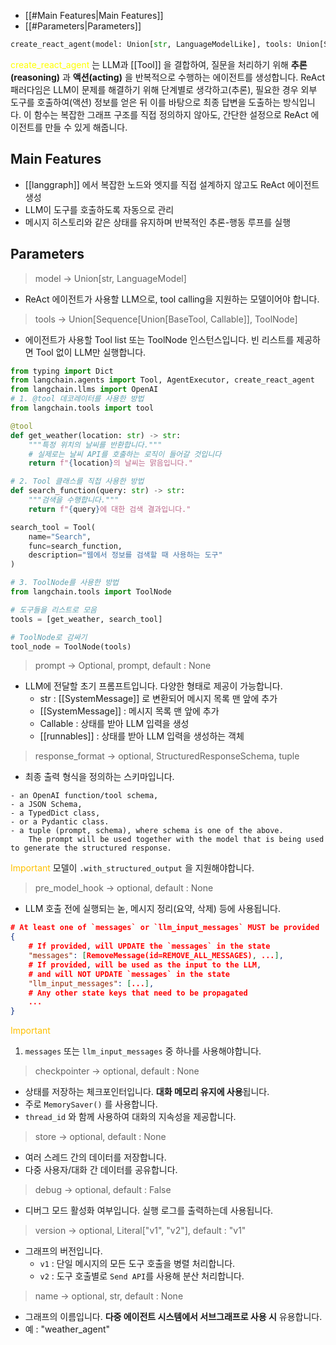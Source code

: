 - [[#Main Features|Main Features]]
- [[#Parameters|Parameters]]


```python
create_react_agent(model: Union[str, LanguageModelLike], tools: Union[Sequence[Union[BaseTool, Callable]], ToolNode], *, prompt: Optional[Prompt] = None, response_format: Optional[Union[StructuredResponseSchema, tuple[str, StructuredResponseSchema]]] = None, pre_model_hook: Optional[RunnableLike] = None, state_schema: Optional[StateSchemaType] = None, config_schema: Optional[Type[Any]] = None, checkpointer: Optional[Checkpointer] = None, store: Optional[BaseStore] = None, interrupt_before: Optional[list[str]] = None, interrupt_after: Optional[list[str]] = None, debug: bool = False, version: Literal['v1', 'v2'] = 'v1', name: Optional[str] = None) -> CompiledGraph
```

<font color="#ffff00">create_react_agent</font> 는 LLM과 [[Tool]] 을 결합하여, 질문을 처리하기 위해 **추론(reasoning)** 과 **액션(acting)** 을 반복적으로 수행하는 에이전트를 생성합니다. ReAct 패러다임은 LLM이 문제를 해결하기 위해 단계별로 생각하고(추론), 필요한 경우 외부 도구를 호출하여(액션) 정보를 얻은 뒤 이를 바탕으로 최종 답변을 도출하는 방식입니다. 이 함수는 복잡한 그래프 구조를 직접 정의하지 않아도, 간단한 설정으로 ReAct 에이전트를 만들 수 있게 해줍니다.

## Main Features

- [[langgraph]] 에서 복잡한 노드와 엣지를 직접 설계하지 않고도 ReAct 에이전트 생성
- LLM이 도구를 호출하도록 자동으로 관리
- 메시지 히스토리와 같은 상태를 유지하며 반복적인 추론-행동 루프를 실행

## Parameters

> model -> Union\[str, LanguageModel\]

- ReAct 에이전트가 사용할 LLM으로, tool calling을 지원하는 모델이어야 합니다.

> tools -> Union\[Sequence\[Union\[BaseTool, Callable\]\], ToolNode\]

- 에이전트가 사용할 Tool list 또는 ToolNode 인스턴스입니다. 빈 리스트를 제공하면 Tool 없이 LLM만 실행합니다.

```python
from typing import Dict
from langchain.agents import Tool, AgentExecutor, create_react_agent
from langchain.llms import OpenAI
# 1. @tool 데코레이터를 사용한 방법
from langchain.tools import tool

@tool
def get_weather(location: str) -> str:
    """특정 위치의 날씨를 반환합니다."""
    # 실제로는 날씨 API를 호출하는 로직이 들어갈 것입니다
    return f"{location}의 날씨는 맑음입니다."
```

```python
# 2. Tool 클래스를 직접 사용한 방법
def search_function(query: str) -> str:
    """검색을 수행합니다."""
    return f"{query}에 대한 검색 결과입니다."

search_tool = Tool(
    name="Search",
    func=search_function,
    description="웹에서 정보를 검색할 때 사용하는 도구"
)
```

```python
# 3. ToolNode를 사용한 방법
from langchain.tools import ToolNode

# 도구들을 리스트로 모음
tools = [get_weather, search_tool]

# ToolNode로 감싸기
tool_node = ToolNode(tools)
```

> prompt -> Optional, prompt, default : None

- LLM에 전달할 초기 프롬프트입니다. 다양한 형태로 제공이 가능합니다.
	- str : [[SystemMessage]] 로 변환되어 메시지 목록 맨 앞에 추가
	- [[SystemMessage]] : 메시지 목록 맨 앞에 추가
	- Callable : 상태를 받아 LLM 입력을 생성
	- [[runnables]] : 상태를 받아 LLM 입력을 생성하는 객체

> response_format -> optional, StructuredResponseSchema, tuple

- 최종 출력 형식을 정의하는 스키마입니다.

```
- an OpenAI function/tool schema,
- a JSON Schema,
- a TypedDict class,
- or a Pydantic class.
- a tuple (prompt, schema), where schema is one of the above.
    The prompt will be used together with the model that is being used to generate the structured response.
```

<font color="#ffc000">Important</font>
모델이 `.with_structured_output` 을 지원해야합니다.

> pre_model_hook -> optional, default : None

- LLM 호출 전에 실행되는 녿, 메시지 정리(요약, 삭제) 등에 사용됩니다.

```json
# At least one of `messages` or `llm_input_messages` MUST be provided
{
    # If provided, will UPDATE the `messages` in the state
    "messages": [RemoveMessage(id=REMOVE_ALL_MESSAGES), ...],
    # If provided, will be used as the input to the LLM,
    # and will NOT UPDATE `messages` in the state
    "llm_input_messages": [...],
    # Any other state keys that need to be propagated
    ...
}
```

<font color="#ffc000">Important</font>
1. `messages` 또는 `llm_input_messages` 중 하나를 사용해야합니다.

> checkpointer -> optional, default : None

- 상태를 저장하는 체크포인터입니다. **대화 메모리 유지에 사용**됩니다.
- 주로 `MemorySaver()` 를 사용합니다.
- `thread_id` 와 함께 사용하여 대화의 지속성을 제공합니다.

> store -> optional, default : None

- 여러 스레드 간의 데이터를 저장합니다.
- 다중 사용자/대화 간 데이터를 공유합니다.

> debug -> optional, default : False

- 디버그 모드 활성화 여부입니다. 실행 로그를 출력하는데 사용됩니다.

> version -> optional, Literal\["v1", "v2"\], default : "v1"

- 그래프의 버전입니다.
	- `v1` : 단일 메시지의 모든 도구 호출을 병렬 처리합니다.
	- `v2` : 도구 호출별로 `Send API`를 사용해 분산 처리합니다.

> name -> optional, str, default : None

- 그래프의 이름입니다. **다중 에이전트 시스템에서 서브그래프로 사용 시** 유용합니다.
- 예 : "weather_agent"


